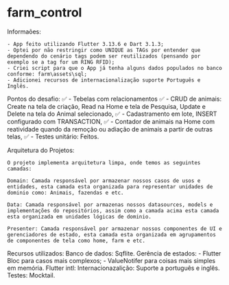 # farm_control


Informaões:

    - App feito utilizando Flutter 3.13.6 e Dart 3.1.3;
    - Optei por não restringir como UNIQUE as TAGs por entender que dependendo do cenário tags podem ser reutilizados (pensando por exemplo se a tag for um RING RFID);
    - Criei script para que o App já tenha alguns dados populados no banco conforme: farm\assets\sql;
    - Adicionei recursos de internacionalização suporte Português e Inglês.


Pontos do desafio:
✅ - Tebelas com relacionamentos
✅ - CRUD de animais: Create na tela de criação, Read na Home e tela de Pesquisa, Update e Delete na tela do Animal selecionado,
✅ - Cadastramento em lote, INSERT configurado com TRANSACTION,
✅ - Contador de animais na Home com reatividade quando da remoção ou adiação de animais a partir de outras telas,
✅ - Testes unitário: Feitos.


Arquitetura do Projetos:

    O projeto implementa arquitetura limpa, onde temos as seguintes camadas:

    Domain: Camada responsável por armazenar nossos casos de usos e entidades, esta camada esta organizada para representar unidades de dominio como: Animais, fazendas e etc.

    Data: Camada responsável por armazenas nossos datasources, models e implementações do repositórios, assim como a camada acima esta camada esta organizada em unidades lógicas de dominio.

    Presenter: Camada responsável por armazenar nossos componentes de UI e gerenciadores de estado, esta camada esta organizada em agrupamentos de componentes de tela como home, farm e etc.


Recursos utilizados:
    Banco de dados: Sqflite.
    Gerência de estados:
    - Flutter Bloc para casos mais complexos;
    - ValueNotifer para coisas mais simples em memória.
    Flutter intl: Internacionazalição: Suporte a português e inglês.
    Testes: Mocktail.



